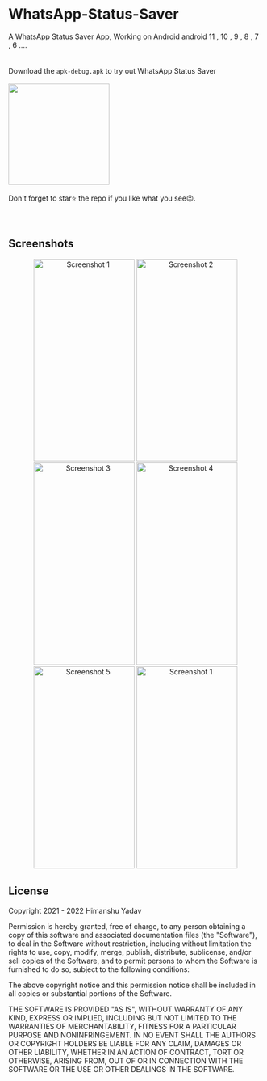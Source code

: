 # WhatsApp-Status-Saver
A WhatsApp Status Saver App, Working on Android android 11 , 10 , 9 , 8 , 7 , 6 ....
<br>
<br>
<br>
Download the `apk-debug.apk` to try out WhatsApp Status Saver
<br>
<br>
<a href="https://github.com/anshu-himanshu/WhatsApp-Status-Saver/releases/download/1.0/app-debug.apk"><img src="https://playerzon.com/asset/download.png" width="200"></img></a>
<br>
<br>
Don't forget to star⭐ the repo if you like what you see😉.
<br>
<br>
<br>

## Screenshots

<p align="center">
  
  <img src=https://user-images.githubusercontent.com/88643441/175808689-44d284ed-6db4-4623-a2a2-79d9902002fd.png width="200" height="400" alt="Screenshot 1">
  <img src=https://user-images.githubusercontent.com/88643441/175808690-a5ed98c4-8da5-402c-9ae2-424459f4b5a4.png width="200" height="400" alt="Screenshot 2">
  <img src=https://user-images.githubusercontent.com/88643441/175808695-e91d31cc-2b62-4b55-a335-2f299eff6e04.png width="200" height="400" alt="Screenshot 3">
  <img src=https://user-images.githubusercontent.com/88643441/175808694-c68e260e-1b09-4411-8178-1ad89f42d711.png width="200" height="400" alt="Screenshot 4">
  <img src=https://user-images.githubusercontent.com/88643441/175808692-b647f33b-7fad-4adb-b782-8cd3bb9c32e4.png width="200" height="400" alt="Screenshot 5">
  <img src=https://user-images.githubusercontent.com/88643441/175808696-9166f62b-c50c-43a7-9139-c82d85319d9e.png width="200" height="400" alt="Screenshot 1">
</p>

## License

Copyright 2021 - 2022 Himanshu Yadav

Permission is hereby granted, free of charge, to any person obtaining a copy of this software and associated documentation files (the "Software"), to deal in the Software without restriction, including without limitation the rights to use, copy, modify, merge, publish, distribute, sublicense, and/or sell copies of the Software, and to permit persons to whom the Software is furnished to do so, subject to the following conditions:

The above copyright notice and this permission notice shall be included in all copies or substantial portions of the Software.

THE SOFTWARE IS PROVIDED "AS IS", WITHOUT WARRANTY OF ANY KIND, EXPRESS OR IMPLIED, INCLUDING BUT NOT LIMITED TO THE WARRANTIES OF MERCHANTABILITY, FITNESS FOR A PARTICULAR PURPOSE AND NONINFRINGEMENT. IN NO EVENT SHALL THE AUTHORS OR COPYRIGHT HOLDERS BE LIABLE FOR ANY CLAIM, DAMAGES OR OTHER LIABILITY, WHETHER IN AN ACTION OF CONTRACT, TORT OR OTHERWISE, ARISING FROM, OUT OF OR IN CONNECTION WITH THE SOFTWARE OR THE USE OR OTHER DEALINGS IN THE SOFTWARE.
